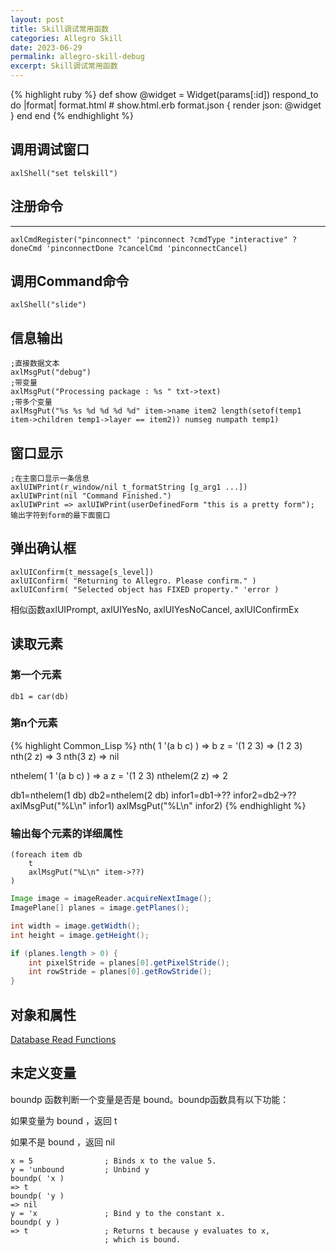 ```yaml
---
layout: post
title: Skill调试常用函数
categories: Allegro Skill
date: 2023-06-29
permalink: allegro-skill-debug
excerpt: Skill调试常用函数
---
```


{% highlight ruby %}
def show
  @widget = Widget(params[:id])
  respond_to do |format|
    format.html # show.html.erb
    format.json { render json: @widget }
  end
end
{% endhighlight %}


## 调用调试窗口

```
axlShell("set telskill")
```

## 注册命令
----
```
axlCmdRegister("pinconnect" 'pinconnect ?cmdType "interactive" ?doneCmd 'pinconnectDone ?cancelCmd 'pinconnectCancel) 
```

## 调用Command命令

```
axlShell("slide")
```

## 信息输出

```
;直接数据文本
axlMsgPut("debug")
;带变量
axlMsgPut("Processing package : %s " txt->text)
;带多个变量
axlMsgPut("%s %s %d %d %d %d" item->name item2 length(setof(temp1 item->children temp1->layer == item2)) numseg numpath temp1)
```

## 窗口显示

```
;在主窗口显示一条信息
axlUIWPrint(r_window/nil t_formatString [g_arg1 ...])
axlUIWPrint(nil "Command Finished.")
axlUIWPrint => axlUIWPrint(userDefinedForm "this is a pretty form"); 输出字符到form的最下面窗口 
```

## 弹出确认框

```
axlUIConfirm(t_message[s_level])
axlUIConfirm( "Returning to Allegro. Please confirm." )
axlUIConfirm( "Selected object has FIXED property." 'error )
```

相似函数axlUIPrompt, axlUIYesNo, axlUIYesNoCancel, axlUIConfirmEx

## 读取元素

### 第一个元素

```
db1 = car(db)
```

### 第n个元素

{% highlight Common_Lisp %}
nth( 1 '(a b c) )    => b
z = '(1 2 3)         => (1 2 3)
nth(2 z)             => 3
nth(3 z)             => nil

nthelem( 1 '(a b c) )  => a
z = '(1 2 3)
nthelem(2 z)           => 2

db1=nthelem(1 db)
db2=nthelem(2 db)
infor1=db1->??
infor2=db2->??
axlMsgPut("%L\n" infor1)
axlMsgPut("%L\n" infor2)
{% endhighlight %}

### 输出每个元素的详细属性

```Common_Lisp
(foreach item db
    t
    axlMsgPut("%L\n" item->??)
)
```

```java
Image image = imageReader.acquireNextImage();
ImagePlane[] planes = image.getPlanes();

int width = image.getWidth();
int height = image.getHeight();

if (planes.length > 0) {
    int pixelStride = planes[0].getPixelStride();
    int rowStride = planes[0].getRowStride();
}
```


## 对象和属性


[Database Read Functions](https://a1024.synology.me:1024/?p=2942)

## 未定义变量


boundp 函数判断一个变量是否是 bound。boundp函数具有以下功能：

如果变量为 bound ，返回 t

如果不是 bound ，返回 nil

```
x = 5                ; Binds x to the value 5.
y = 'unbound         ; Unbind y
boundp( 'x )
=> t
boundp( 'y )
=> nil
y = 'x               ; Bind y to the constant x.
boundp( y )
=> t                 ; Returns t because y evaluates to x, 
                     ; which is bound.
```